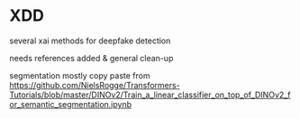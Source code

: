 # XDD
several xai methods for deepfake detection

needs references added & general clean-up 

segmentation mostly copy paste from 
https://github.com/NielsRogge/Transformers-Tutorials/blob/master/DINOv2/Train_a_linear_classifier_on_top_of_DINOv2_for_semantic_segmentation.ipynb
